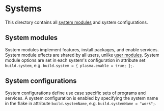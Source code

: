 # Systems
This directory contains all [system modules](modules) and system configurations.

## System modules
System modules implement features, install packages, and enable services.
System module effects are shared by all users, unlike [user modules](/users).
System module options are set in each system's configuration in attribute set
`build.system`, e.g. `build.system = { plasma.enable = true; };`.

## System configurations
System configurations define use case specific sets of programs and services.
A system configuration is enabled by specifying the system name in the flake in attribute
`build.systemName`, e.g. `build.systemName = "work";`.
